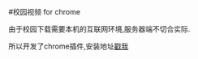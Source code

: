 #校园视频 for chrome

由于校园下载需要本机的互联网环境,服务器端不切合实际.

所以开发了chrome插件,安装地址[戳我](https://chrome.google.com/webstore/detail/idbcfkbcgnogmoonfhpgpmengkegoacp)


